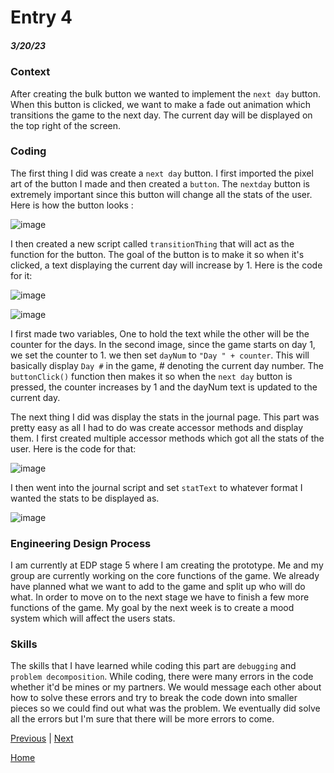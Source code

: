 # Entry 4
##### 3/20/23

### Context

After creating the bulk button we wanted to implement the `next day` button. When this button is clicked, we want to make a fade out animation which transitions the game to the next day. The current day will be displayed on the top right of the screen.

### Coding

The first thing I did was create a `next day` button. I first imported the pixel art of the button I made and then created a `button`. The `nextday` button is extremely important since this button will change all the stats of the user. Here is how the button looks :

![image](https://user-images.githubusercontent.com/73479590/226502392-bd16874d-843f-4476-bed4-0ea0ac492f77.png)

I then created a new script called `transitionThing` that will act as the function for the button. The goal of the button is to make it so when it's clicked, a text displaying the current day will increase by 1. Here is the code for it:

![image](https://user-images.githubusercontent.com/73479590/226502428-d3ce59b7-8e56-4ae4-b5ef-b335d3c502f2.png)

![image](https://user-images.githubusercontent.com/73479590/226502444-bd539959-0446-45b4-8be4-aebb23047fc9.png)

I first made two variables, One to hold the text while the other will be the counter for the days. In the second image, since the game starts on day 1, we set the counter to 1. we then set `dayNum` to `"Day " + counter`. This will basically display `Day #` in the game, # denoting the current day number. The `buttonClick()` function then makes it so when the `next day` button is pressed, the counter increases by 1 and the dayNum text is updated to the current day.

The next thing I did was display the stats in the journal page. This part was pretty easy as all I had to do was create accessor methods and display them. I first created multiple accessor methods which got all the stats of the user. Here is the code for that:

![image](https://user-images.githubusercontent.com/73479590/226502317-b4553641-0452-414f-9d8a-790912c970ea.png)

I then went into the journal script and set `statText` to whatever format I wanted the stats to be displayed as.

![image](https://user-images.githubusercontent.com/73479590/226502337-f7189c62-ee20-412e-b086-bd2df1d578e5.png)





### Engineering Design Process
I am currently at EDP stage 5 where I am creating the prototype. Me and my group are currently working on the core functions of the game. We already have planned what we want to add to the game and split up who will do what. In order to move on to the next stage we have to finish a few more functions of the game. My goal by the next week is to create a mood system which will affect the users stats.

### Skills

The skills that I have learned while coding this part are `debugging` and `problem decomposition`. While coding, there were many errors in the code whether it'd be mines or my partners. We would message each other about how to solve these errors and try to break the code down into smaller pieces so we could find out what was the problem. We eventually did solve all the errors but I'm sure that there will be more errors to come.





[Previous](entry03.md) | [Next](entry05.md)

[Home](../README.md)


